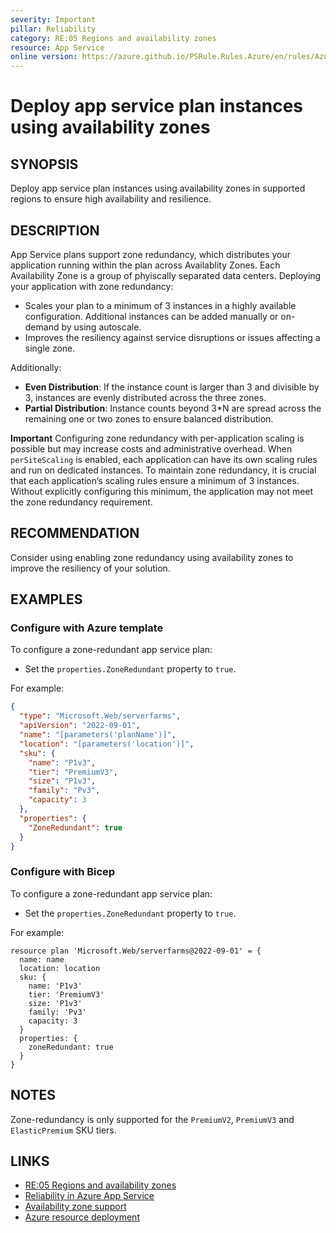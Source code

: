 ```yaml
---
severity: Important
pillar: Reliability
category: RE:05 Regions and availability zones
resource: App Service
online version: https://azure.github.io/PSRule.Rules.Azure/en/rules/Azure.AppService.AvailabilityZone/
---
```


# Deploy app service plan instances using availability zones

## SYNOPSIS

Deploy app service plan instances using availability zones in supported regions to ensure high availability and resilience.

## DESCRIPTION

App Service plans support zone redundancy, which distributes your application running within the plan across Availablity Zones.
Each Availability Zone is a group of phyiscally separated data centers.
Deploying your application with zone redundancy:

- Scales your plan to a minimum of 3 instances in a highly available configuration.
  Additional instances can be added manually or on-demand by using autoscale.
- Improves the resiliency against service disruptions or issues affecting a single zone.

Additionally:

- **Even Distribution**: If the instance count is larger than 3 and divisible by 3, instances are evenly distributed across the three zones.
- **Partial Distribution**: Instance counts beyond 3*N are spread across the remaining one or two zones to ensure balanced distribution.

**Important** Configuring zone redundancy with per-application scaling is possible but may increase costs and administrative overhead.
When `perSiteScaling` is enabled, each application can have its own scaling rules and run on dedicated instances.
To maintain zone redundancy, it is crucial that each application’s scaling rules ensure a minimum of 3 instances.
Without explicitly configuring this minimum, the application may not meet the zone redundancy requirement.

## RECOMMENDATION

Consider using enabling zone redundancy using availability zones to improve the resiliency of your solution.

## EXAMPLES

### Configure with Azure template

To configure a zone-redundant app service plan:

- Set the `properties.ZoneRedundant` property to `true`.

For example:

```json
{
  "type": "Microsoft.Web/serverfarms",
  "apiVersion": "2022-09-01",
  "name": "[parameters('planName')]",
  "location": "[parameters('location')]",
  "sku": {
    "name": "P1v3",
    "tier": "PremiumV3",
    "size": "P1v3",
    "family": "Pv3",
    "capacity": 3
  },
  "properties": {
    "ZoneRedundant": true
  }
}
```

### Configure with Bicep

To configure a zone-redundant app service plan:

- Set the `properties.ZoneRedundant` property to `true`.

For example:

```bicep
resource plan 'Microsoft.Web/serverfarms@2022-09-01' = {
  name: name
  location: location
  sku: {
    name: 'P1v3'
    tier: 'PremiumV3'
    size: 'P1v3'
    family: 'Pv3'
    capacity: 3
  }
  properties: {
    zoneRedundant: true
  }
}
```

## NOTES

Zone-redundancy is only supported for the `PremiumV2`, `PremiumV3` and `ElasticPremium` SKU tiers.

## LINKS

- [RE:05 Regions and availability zones](https://learn.microsoft.com/azure/well-architected/reliability/regions-availability-zones)
- [Reliability in Azure App Service](https://learn.microsoft.com/azure/reliability/reliability-app-service)
- [Availability zone support](https://learn.microsoft.com/azure/reliability/reliability-app-service#availability-zone-support)
- [Azure resource deployment](https://learn.microsoft.com/azure/templates/microsoft.web/serverfarms)

